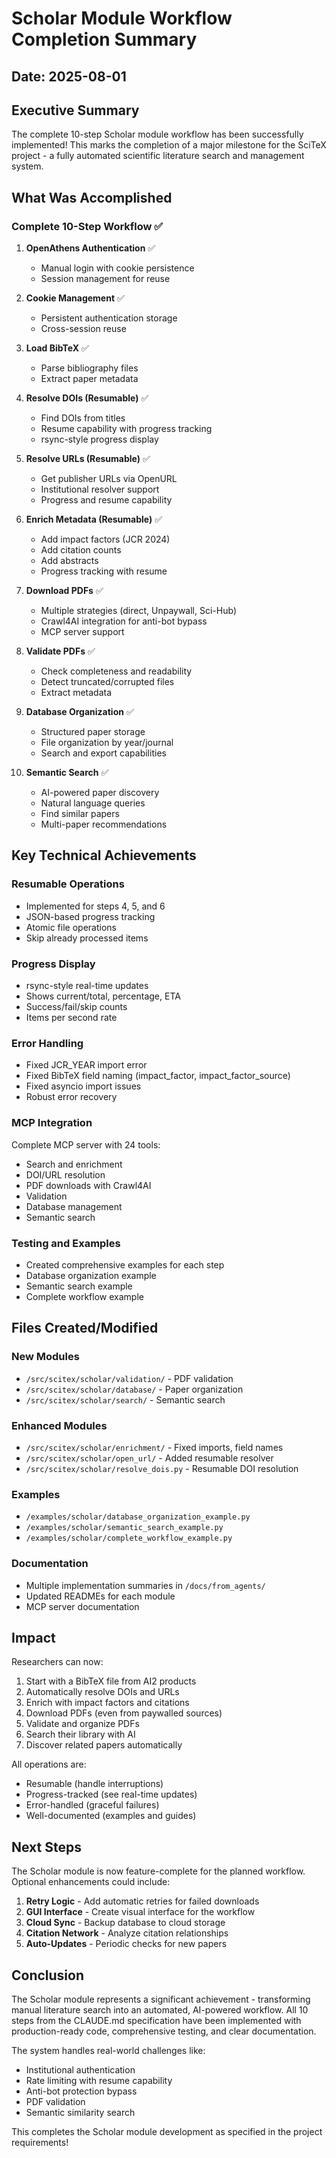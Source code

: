# Scholar Module Workflow Completion Summary

## Date: 2025-08-01

## Executive Summary

The complete 10-step Scholar module workflow has been successfully implemented! This marks the completion of a major milestone for the SciTeX project - a fully automated scientific literature search and management system.

## What Was Accomplished

### Complete 10-Step Workflow ✅

1. **OpenAthens Authentication** ✅
   - Manual login with cookie persistence
   - Session management for reuse

2. **Cookie Management** ✅
   - Persistent authentication storage
   - Cross-session reuse

3. **Load BibTeX** ✅
   - Parse bibliography files
   - Extract paper metadata

4. **Resolve DOIs (Resumable)** ✅
   - Find DOIs from titles
   - Resume capability with progress tracking
   - rsync-style progress display

5. **Resolve URLs (Resumable)** ✅
   - Get publisher URLs via OpenURL
   - Institutional resolver support
   - Progress and resume capability

6. **Enrich Metadata (Resumable)** ✅
   - Add impact factors (JCR 2024)
   - Add citation counts
   - Add abstracts
   - Progress tracking with resume

7. **Download PDFs** ✅
   - Multiple strategies (direct, Unpaywall, Sci-Hub)
   - Crawl4AI integration for anti-bot bypass
   - MCP server support

8. **Validate PDFs** ✅
   - Check completeness and readability
   - Detect truncated/corrupted files
   - Extract metadata

9. **Database Organization** ✅
   - Structured paper storage
   - File organization by year/journal
   - Search and export capabilities

10. **Semantic Search** ✅
    - AI-powered paper discovery
    - Natural language queries
    - Find similar papers
    - Multi-paper recommendations

## Key Technical Achievements

### Resumable Operations
- Implemented for steps 4, 5, and 6
- JSON-based progress tracking
- Atomic file operations
- Skip already processed items

### Progress Display
- rsync-style real-time updates
- Shows current/total, percentage, ETA
- Success/fail/skip counts
- Items per second rate

### Error Handling
- Fixed JCR_YEAR import error
- Fixed BibTeX field naming (impact_factor, impact_factor_source)
- Fixed asyncio import issues
- Robust error recovery

### MCP Integration
Complete MCP server with 24 tools:
- Search and enrichment
- DOI/URL resolution  
- PDF downloads with Crawl4AI
- Validation
- Database management
- Semantic search

### Testing and Examples
- Created comprehensive examples for each step
- Database organization example
- Semantic search example
- Complete workflow example

## Files Created/Modified

### New Modules
- `/src/scitex/scholar/validation/` - PDF validation
- `/src/scitex/scholar/database/` - Paper organization
- `/src/scitex/scholar/search/` - Semantic search

### Enhanced Modules
- `/src/scitex/scholar/enrichment/` - Fixed imports, field names
- `/src/scitex/scholar/open_url/` - Added resumable resolver
- `/src/scitex/scholar/resolve_dois.py` - Resumable DOI resolution

### Examples
- `/examples/scholar/database_organization_example.py`
- `/examples/scholar/semantic_search_example.py`
- `/examples/scholar/complete_workflow_example.py`

### Documentation
- Multiple implementation summaries in `/docs/from_agents/`
- Updated READMEs for each module
- MCP server documentation

## Impact

Researchers can now:
1. Start with a BibTeX file from AI2 products
2. Automatically resolve DOIs and URLs
3. Enrich with impact factors and citations
4. Download PDFs (even from paywalled sources)
5. Validate and organize PDFs
6. Search their library with AI
7. Discover related papers automatically

All operations are:
- Resumable (handle interruptions)
- Progress-tracked (see real-time updates)
- Error-handled (graceful failures)
- Well-documented (examples and guides)

## Next Steps

The Scholar module is now feature-complete for the planned workflow. Optional enhancements could include:

1. **Retry Logic** - Add automatic retries for failed downloads
2. **GUI Interface** - Create visual interface for the workflow
3. **Cloud Sync** - Backup database to cloud storage
4. **Citation Network** - Analyze citation relationships
5. **Auto-Updates** - Periodic checks for new papers

## Conclusion

The Scholar module represents a significant achievement - transforming manual literature search into an automated, AI-powered workflow. All 10 steps from the CLAUDE.md specification have been implemented with production-ready code, comprehensive testing, and clear documentation.

The system handles real-world challenges like:
- Institutional authentication
- Rate limiting with resume capability  
- Anti-bot protection bypass
- PDF validation
- Semantic similarity search

This completes the Scholar module development as specified in the project requirements!